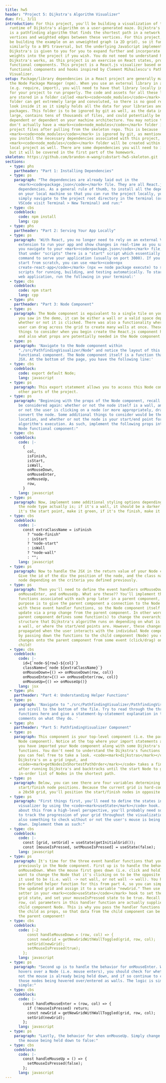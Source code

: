 ```yaml
---
title: hw5
header: "Project 5: Dijkstra's Algorithm Visualizer"
due: Fri, 3/11
introduction: For this project, you'll be building a visualization of the
  runtime of Dijkstra's algorithm on a user-generated maze. Dijkstra's algorithm
  is a pathfinding algorithm that finds the shortest path in a network of
  vertices and weighted edges between these vertices. For this project, you'll
  be building the example on an unweighted graph (a 2D grid), so it functions
  similarly to a BFS traversal, but the underlying JavaScript implementation of
  Dijkstra's is given to you for you to expand further and incorporate edge
  weights into the project if you wish. You do not need to understand how
  Dijkstra's works, as this project is an exercise on React states, props, and
  functional components. This project is a React.js visualizer based on
  functional components and hooks inspired by Clement Mihailescu's Pathfinding
  Visualizer.
setup: Package/library dependencies in a React project are generally managed by
  the Node Package Manager (npm). When you use an external library in a project
  (e.g. require, import), you will need to have that library locally in order
  for your project to run properly. The code and assets for all these libraries
  are stored in a folder called <mark><code>node_modules</code></mark>. This
  folder can get extremely large and convoluted, so there is no good reason to
  look inside it as it simply holds all the data for your libraries and
  packages. This folder is to be ignored by git as well, as the data inside is
  large, contains tens of thousands of files, and could potentially be OS
  dependent or dependent on your machine architecture. You may notice that you
  don't actually have a <mark><code>node_modules</code></mark> folder in the
  project files after pulling from the skeleton repo. This is because
  <mark><code>node_modules</code></mark> is ignored by git, as mentioned. Once
  you install the necessary dependencies associated with this project, the
  <mark><code>node_modules</code></mark> folder will be created within your
  local project as well. There are some dependencies you will need to install,
  but it will be covered in the first part of the homework.
skeleton: https://github.com/brandon-m-wang/cubstart-hw5-skeleton.git
sections:
  - type: phs
    partheader: "Part 1: Installing Dependencies"
  - type: ps
    paragraph: "The dependencies are already laid out in the
      <mark><code>package.json</code></mark> file. They are all React.js
      dependencies. As a general rule of thumb, to install all the dependencies
      on your local machine so that you can run the project locally, you can
      simply navigate to the project root directory in the terminal (or within
      VSCode visit Terminal > New Terminal) and run:"
  - type: cbs
    codeblock:
      code: npm install
      lang: cpp
  - type: phs
    partheader: "Part 2: Serving Your App Locally"
  - type: ps
    paragraph: 'With React, you no longer need to rely on an external VSCode
      extension to run your app and show changes in real-time as you save. If
      you navigate to your <mark><code>package.json</code></mark> file, notice
      that under "scripts" there is a "start" script which essentially runs the
      command to serve your application (usually on port 3000). If you were to
      start from scratch, you can use <mark><code>npx
      create-react-app</code></mark> (npx == node package execute) to set up the
      scripts for running, building, and testing automatically. To start your
      web application, run the following in your terminal:'
  - type: cbs
    codeblock:
      code: npm start
      lang: cpp
  - type: phs
    partheader: "Part 3: Node Component"
  - type: ps
    paragraph: The Node component is equivalent to a single tile on your 2D grid. As
      you saw in the demo, it can be either a wall or a valid space depending on
      whether or not it is clicked. There was also a functionality where the
      user can drag across the grid to create many walls at once. These are all
      things to consider when you begin create the React.js component hierarchy,
      and also what props are potentially needed in the Node component.
  - type: ps
    paragraph: 'Navigate to the Node component within
      "./src/PathfindingVisualizer/Node" and notice the layout of this
      functional component. The Node component itself is a function that returns
      JSX. At the bottom of the page, you have the following line:'
  - type: cbs
    codeblock:
      code: export default Node;
      lang: javascript
  - type: ps
    paragraph: This export statement allows you to access this Node component in
      other parts of the project.
  - type: ps
    paragraph: "Beginning with the props of the Node component, recall what needs to
      be considered again: whether or not the node itself is a wall, and whether
      or not the user is clicking on a node (or more appropriately, dragging) to
      convert the node. Some additional things to consider would be the node's
      location, and whether or not the node is your start/end point for the
      algorithm's execution. As such, implement the following props into your
      Node functional component:"
  - type: cbs
    codeblock:
      code: |-
        {
          col,
          isFinish,
          isStart,
          isWall,
          onMouseDown,
          onMouseEnter,
          onMouseUp,
          row,
        }
      lang: javascript
  - type: ps
    paragraph: Now, implement some additional styling options depending on the what
      the node type actually is; if it's a wall, it should be a darker tone, if
      it's the start point, make it green, if it's the finish, make it red.
  - type: cbs
    codeblock:
      code: |-
        const extraClassName = isFinish
          ? "node-finish"
          : isStart
          ? "node-start"
          : isWall
          ? "node-wall"
          : "";
      lang: javascript
  - type: ps
    paragraph: Now to handle the JSX in the return value of your Node component.
      Give the id of the div the position of the node, and the class name of the
      node depending on the criteria you defined previously.
  - type: ps
    paragraph: Then you'll need to define the event handlers onMouseDown,
      onMouseEnter, and onMouseUp. What are these?? You'll implement the
      functions associated with each prop later in a parent component, but the
      purpose is to give the parent component a connection to the Node component
      with these event handler functions, so the Node component itself can
      update via a prop change from the parent component. In other words, the
      parent component defines some function(s) to change the overarching grid
      structure that Dijkstra's algorithm runs on depending on what is and isn't
      a wall, or where the start/end points are. However, these changes must be
      propagated when the user interacts with the individual Node components. So
      by passing down the functions to the child component (Node) you can induce
      changes onto the parent component from some event (click/drag) on the
      child!
  - type: cbs
    codeblock:
      code: |-
        id={`node-${row}-${col}`}
        className={`node ${extraClassName}`}
        onMouseDown={() => onMouseDown(row, col)}
        onMouseEnter={() => onMouseEnter(row, col)}
        onMouseUp={() => onMouseUp()}
      lang: jsx
  - type: phs
    partheader: "Part 4: Understanding Helper Functions"
  - type: ps
    paragraph: 'Navigate to "./src/PathfindingVisualizer/PathfindingVisualizer.jsx"
      and scroll to the bottom of the file. Try to read through the three helper
      functions here and give a statement-by-statement explanation in the
      comments on what they do. '
  - type: phs
    partheader: "Part 5: PathfindingVisualizer Component"
  - type: ps
    paragraph: This component is your top-level component (i.e. the parent to the
      Node component). Notice at the top where your import statements are, that
      you have imported your Node component along with some Dijkstra's
      functions. You don't need to understand the Dijkstra's functions although
      you can feel free to take a look. <code><mark>dijkstras</mark></code> runs
      Dijkstra's on a grid input, and
      <code><mark>getNodesInShortestPathOrder</mark></code> takes a finish point
      after running Dijkstra's and backtracks until the start Node to give an
      in-order list of Nodes in the shortest path.
  - type: ps
    paragraph: Below, you can see there are four variables determining the
      start/finish node positions. Because the current grid is hard-coded to be
      a 20x50 grid, you'll position the start/finish nodes in opposite corners.
  - type: ps
    paragraph: "First things first, you'll need to define the states in your
      visualizer by using the <code><mark>useState</mark></code> hook. Thinking
      about this from a high-level perspective, you'll probably need something
      to track the progression of your grid throughout the visualization, and
      also something to check without or not the user's mouse is being held
      down. Implement them as such:"
  - type: cbs
    codeblock:
      code: |-
        const [grid, setGrid] = useState(getInitialGrid());
        const [mouseIsPressed, setMouseIsPressed] = useState(false);
      lang: javascript
  - type: ps
    paragraph: It's time for the three event handler functions that you touched on
      previously in the Node component. First up is to handle the behavior for
      onMouseDown. When the mouse first goes down (i.e. click and hold), you
      want to change the Node that it's clicking on to be the opposite of what
      it used to be (i.e. wall -> not wall, or not wall -> wall). You have a
      pre-defined helper function for this from part 4, so you can simply get
      the updated grid and assign it to a variable "newGrid." Then use the
      setter in your <mark><code>useState</code></mark> hook to set the updated
      grid state, and set your mouseIsPressed state to be true. Recall that the
      row, col parameters in this handler function are actually supplied by the
      child component Node. This is why you pass the handler functions down to
      the child as props, so that data from the child component can be lifted to
      the parent component!
  - type: cbs
    codeblock:
      code: |-2
          const handleMouseDown = (row, col) => {
          const newGrid = getNewGridWithWallToggled(grid, row, col);
          setGrid(newGrid);
          setMouseIsPressed(true);
        };
      lang: javascript
  - type: ps
    paragraph: "Second up is to handle the behavior for onMouseEnter. When the mouse
      hovers over a Node (i.e. mouse enters), you should check for whether or
      not the mouse is already being held down, and if so continue to change
      those nodes being hovered over/entered as walls. The logic is similar, and
      simple:"
  - type: cbs
    codeblock:
      code: |-
        const handleMouseEnter = (row, col) => {
          if (!mouseIsPressed) return;
          const newGrid = getNewGridWithWallToggled(grid, row, col);
          setGrid(newGrid);
        };
      lang: javascript
  - type: ps
    paragraph: "Lastly, the behavior for when onMouseUp. Simply change the state of
      the mouse being held down to false:"
  - type: cbs
    codeblock:
      code: |-
        const handleMouseUp = () => {
          setMouseIsPressed(false);
        };
      lang: javascript
---
```

